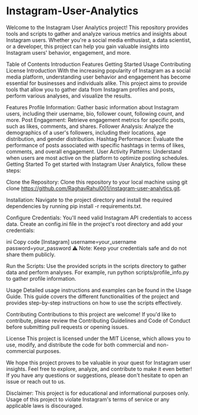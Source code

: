 # Instagram-User-Analytics
Welcome to the Instagram User Analytics project! This repository provides tools and scripts to gather and analyze various metrics and insights about Instagram users. Whether you're a social media enthusiast, a data scientist, or a developer, this project can help you gain valuable insights into Instagram users' behavior, engagement, and more.

Table of Contents
Introduction
Features
Getting Started
Usage
Contributing
License
Introduction
With the increasing popularity of Instagram as a social media platform, understanding user behavior and engagement has become essential for businesses and individuals alike. This project aims to provide tools that allow you to gather data from Instagram profiles and posts, perform various analyses, and visualize the results.

Features
Profile Information: Gather basic information about Instagram users, including their username, bio, follower count, following count, and more.
Post Engagement: Retrieve engagement metrics for specific posts, such as likes, comments, and shares.
Follower Analysis: Analyze the demographics of a user's followers, including their locations, age distribution, and gender distribution.
Hashtag Performance: Evaluate the performance of posts associated with specific hashtags in terms of likes, comments, and overall engagement.
User Activity Patterns: Understand when users are most active on the platform to optimize posting schedules.
Getting Started
To get started with Instagram User Analytics, follow these steps:

Clone the Repository: Clone this repository to your local machine using git clone https://github.com/RaghavRahul001/instagram-user-analytics.git.

Installation: Navigate to the project directory and install the required dependencies by running pip install -r requirements.txt.

Configure Credentials: You'll need valid Instagram API credentials to access data. Create an config.ini file in the project's root directory and add your credentials:

ini
Copy code
[Instagram]
username=your_username
password=your_password
⚠️ Note: Keep your credentials safe and do not share them publicly.

Run the Scripts: Use the provided scripts in the scripts directory to gather data and perform analyses. For example, run python scripts/profile_info.py to gather profile information.

Usage
Detailed usage instructions and examples can be found in the Usage Guide. This guide covers the different functionalities of the project and provides step-by-step instructions on how to use the scripts effectively.

Contributing
Contributions to this project are welcome! If you'd like to contribute, please review the Contributing Guidelines and Code of Conduct before submitting pull requests or opening issues.

License
This project is licensed under the MIT License, which allows you to use, modify, and distribute the code for both commercial and non-commercial purposes.

We hope this project proves to be valuable in your quest for Instagram user insights. Feel free to explore, analyze, and contribute to make it even better! If you have any questions or suggestions, please don't hesitate to open an issue or reach out to us.

Disclaimer: This project is for educational and informational purposes only. Usage of this project to violate Instagram's terms of service or any applicable laws is discouraged.

